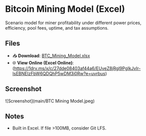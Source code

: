 # Bitcoin Mining Model (Excel)

Scenario model for miner profitability under different power prices, efficiency, pool fees, uptime, and tax assumptions.

## Files
- 📥 **Download**: [BTC_Mining_Model.xlsx](BTC_Mining_Model.xlsx)
- 🌐 **View Online (Excel Online)**: (https://1drv.ms/x/c/27dde08403af44a6/EUveZ8jRgl9PgIkJvIr-IsEBNEIzFbW6QDQhP5wDM3i0Rw?e=uvrbus)

## Screenshot
![Screenshot](main/BTC Mining Model.jpeg)

## Notes
- Built in Excel. If file >100MB, consider Git LFS.
